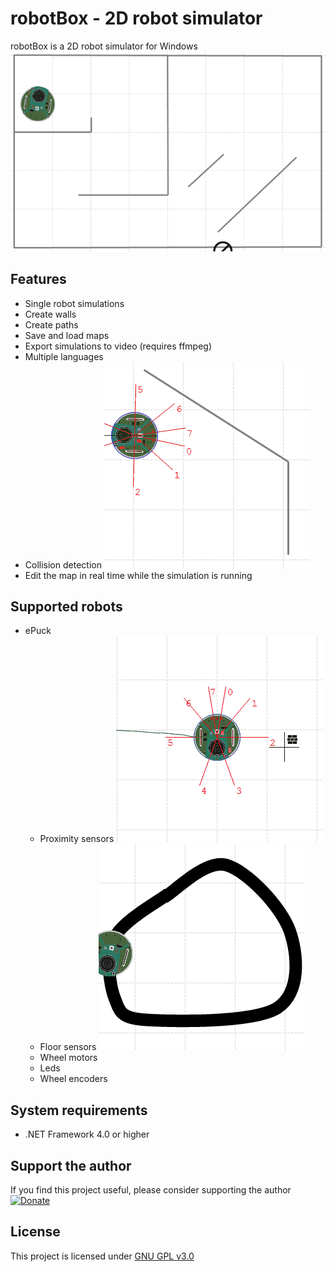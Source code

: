 # robotBox - 2D robot simulator
robotBox is a 2D robot simulator for Windows
![Example](example_gifs/header_example.gif)

## Features
* Single robot simulations
* Create walls
* Create paths
* Save and load maps
* Export simulations to video (requires ffmpeg)
* Multiple languages
* Collision detection
![Collision example](example_gifs/collision_detection.gif)
* Edit the map in real time while the simulation is running

## Supported robots
* ePuck
	* Proximity sensors
	![Proximity sensors example](example_gifs/proximity_sensors.gif)
	* Floor sensors
	![Floor sensors example](example_gifs/floor_sensors.gif)
	* Wheel motors
	* Leds
	* Wheel encoders

## System requirements
* .NET Framework 4.0 or higher

## Support the author
If you find this project useful, please consider supporting the author
[![Donate](https://img.shields.io/badge/Donate-PayPal-green.svg)](https://www.paypal.com/cgi-bin/webscr?cmd=_s-xclick&hosted_button_id=KC2SZAVMF5S3J)

## License
This project is licensed under [GNU GPL v3.0](LICENSE)
